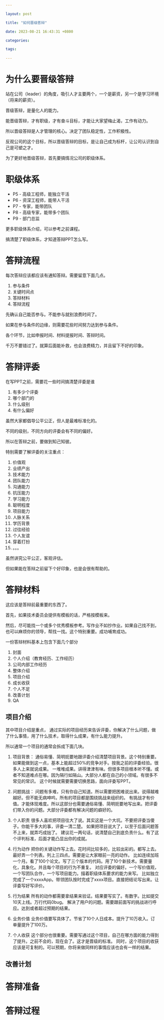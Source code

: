 ```yaml
---

layout: post

title: "如何晋级答辩"

date: 2023-08-21 16:43:31 +0800

categories:

tags:
   
---
```


# 为什么要晋级答辩

站在公司（leader）的角度，吸引人才主要两个，一个是薪资，另一个是学习环境（将来的薪资）。

晋级答辩，是量化人的能力。

能晋级答辩，才有职级，才有奋斗目标，才能让大家望梅止渴，工作有动力。

所以晋级答辩是人才管理的核心。决定了团队稳定性，工作积极性。

反观公司的这个目标，所以晋级答辩的目标，是让自己成为标杆，让公司认识到自己是可塑之才。

为了更好地晋级答辩，首先要搞情况公司的职级体系。

# 职级体系

* P5 - 高级工程师，能独立干活
* P6 - 资深工程师，能带人干活
* P7 - 专家，能带团队
* P8 - 高级专家，能带多个团队
* P9 - 部门总监

更多职级体系介绍，可以参考之前课程。

搞清楚了职级体系，才知道答辩PPT怎么写。

# 答辩流程

每次答辩应该都应该有通知答辩。需要留意下面几点。

1. 参与条件
2. 关键时间点
3. 答辩材料
4. 答辩流程

先确认自己能否参与。不能参与就别浪费时间了。

如果在参与条件的边缘，则需要花些时间努力达到参与条件。

各个环节，比如申报时间、材料提报时间、答辩时间。

千万不要错过了。就算后面能补救，也会浪费精力，并且留下不好的印象。

# 答辩评委

在写PPT之前，需要花一些时间搞清楚评委是谁

1. 有多少个评委
2. 哪个部门的
3. 什么级别
4. 有什么偏好

虽然大家都倡导公平公正，但人是最难标准化的。

不同的级别，不同方向的评委会有不同的偏好。

所以在答辩之前，要做到知己知彼。

特别需要了解评委的关注重点：

1. 价值观
2. 业绩产出
3. 技术能力
4. 团队能力
5. 沟通能力
6. 抗压能力
7. 学习能力
8. 聪明程度
9. 项目能力
10. 人脉关系
11. 学历背景
12. 过往经验
13. 个人友谊
14. 穿着打扮
15. 。。。

虽然讲究公平公正，客观评估。

但如果能在答辩之前留下个好印象，也是会很有帮助的。

# 答辩材料

这应该是答辩前最重要的东西了。

首先，如果技术委员会提供有模板的话，严格按模板来。

然后，尽可能找一个或多个优秀模板参考。写作业不如抄作业。如果自己找不到，也可以麻烦你的领导，帮找一找。这个特别重要。成功哺育成功。

一份答辩材料基本上包含下面几个部分

1. 封面
2. 个人介绍（教育经历、工作经历）
3. 公司内部工作经历
4. 整体介绍
5. 项目介绍
6. 成长收获
7. 个人不足
8. 改善计划
9. QA

## 项目介绍

其中项目介绍是重点， 通过实际的项目经历来告诉评委，你解决了什么问题，做了什么事情，用了什么技术，取得什么成果，有什么能力提升。

所以通常一个项目的通常会拆成下面几块。

1. 项目背景：
   通俗易懂、简明扼要地跟评委介绍清楚项目背景。这个特别重要。
   如果能做到这一点，基本上能超过50%的竞争对手。按我之前的评委经验。很多人上来就说成果。
   一堆堆成果。讲得津津有味。但很多项目根本听不懂。或者不知道难点在哪。因为隔行如隔山。大部分人都在自己的小领域。有很多不常见的常识。
   这个时候就需要需要切换思路，面向评委写PPT。

2. 问题挑战：
   问题有多难，只有你自己知道。所以需要把困难说出来。说得越难越好。但不能无病呻吟。所有的项目都是围绕挑战来组织的。
   有挑战才有价值。才能体现难度。所以这部分也需要通俗易懂、简明扼要地写出来。把评委们带入你的问题。大部分评委都有解决问题的癖好的。

3. 个人职责
   很多人喜欢把项目往大了说。其实这是一个大坑。不要把评委当傻子。你能干多大的事，评委一清二楚。
   如果把项目说大了，以至于后面问题答不上来，就弄巧成拙了。
   建议花一两句话，说清楚自己到底负责什么。有了这个评判标准，后面才能凸显出你的成就。

4. 行为动作
   把你的关键动作写上去。花时间比较多的，比较出彩的。都写上去。最好弄一个列表。列上三四点。需要是让大家眼前一亮的动作。
比如连续加班一个月。看了100个论文。写了三个版本的代码。用了10个新技术。需要量化，具象化。并且每个项目的行为不重复。
对应评委的偏好。一个写价值观，一个写团队合作，一个写项目能力。描着职级体系要求的能力来写。
比如独立完成了一个xxxxApp。带领团队按时完成了xxxx项目。直接把结论写出来。让评委写好写评价。

5. 行为结果
所有的动作都需要拿结果来验证。结果要写实了。有数字。比如提交10天上线。万行代码0bug。
解决了用户的问题。需要跟前面写的挑战进行呼应。达到或者超过预期的结果。

6. 业务价值
业务价值要写具体了。节省了10个人日成本。提升了10万收入。订单量提升了100万。

7. 个人收获
这个部分也很重要。需要写通过这个项目，自己在哪方面的能力得到了提升。之前不会的，现在会了。这才是晋级的标准。
同时，这个项目的收获应该是可复制的。可以预期，你将来做同样的事情应该也会有一样的结果。

## 改善计划

# 答辩准备

# 答辩过程
